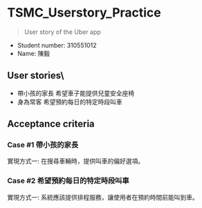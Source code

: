 # TSMC_Userstory_Practice

> User story of the Uber app 

- Student number: 310551012 
- Name: 陳毅

## User stories\
- 帶小孩的家長
希望車子能提供兒童安全座椅
- 身為常客
希望預約每日的特定時段叫車

## Acceptance criteria

### Case #1 帶小孩的家長
實現方式一: 在搜尋車輛時，提供叫車的偏好選項。

### Case #2 希望預約每日的特定時段叫車
實現方式一: 系統應該提供排程服務，讓使用者在預約時間前能叫到車。
